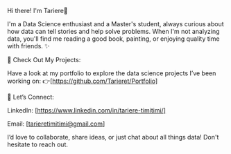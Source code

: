 Hi there! I'm Tariere👋

I'm a Data Science enthusiast and a Master's student, always curious about how data can tell stories and help solve problems. When I'm not analyzing data, you'll find me reading a good book, painting, or enjoying quality time with friends. ✨


🚀 Check Out My Projects:

Have a look at my portfolio to explore the data science projects I’ve been working on: 👉[https://github.com/Tarieret/Portfolio] 

💌 Let’s Connect:

LinkedIn: [https://www.linkedin.com/in/tariere-timitimi/]

Email: [tarieretimitimi@gmail.com]

I’d love to collaborate, share ideas, or just chat about all things data! Don't hesitate to reach out. 

